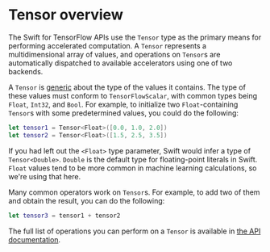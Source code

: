 # Tensor overview

The Swift for TensorFlow APIs use the `Tensor` type as the primary means for performing accelerated
computation. A `Tensor` represents a multidimensional array of values, and operations on `Tensor`s
are automatically dispatched to available accelerators using one of two backends.

A `Tensor` is [generic](https://docs.swift.org/swift-book/LanguageGuide/Generics.html) about the 
type of the values it contains. The type of these values must conform to `TensorFlowScalar`, with
common types being `Float`, `Int32`, and `Bool`. For example, to initialize two `Float`-containing
`Tensor`s with some predetermined values, you could do the following:

```swift
let tensor1 = Tensor<Float>([0.0, 1.0, 2.0])
let tensor2 = Tensor<Float>([1.5, 2.5, 3.5])
```

If you had left out the `<Float>` type parameter, Swift would infer a type of `Tensor<Double>`.
`Double` is the default type for floating-point literals in Swift. `Float` values tend to be more
common in machine learning calculations, so we're using that here.

Many common operators work on `Tensor`s. For example, to add two of them and obtain the result, you
can do the following:

```swift
let tensor3 = tensor1 + tensor2
```

The full list of operations you can perform on a `Tensor` is available in 
[the API documentation](https://www.tensorflow.org/swift/api_docs/Structs/Tensor).
